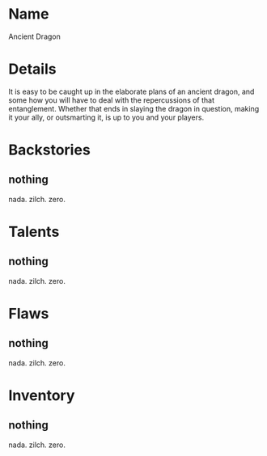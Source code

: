 # Name
Ancient Dragon

# Details
It is easy to be caught up in the elaborate plans of an ancient dragon, and some how you will have to deal with the repercussions of that entanglement.  Whether that ends in slaying the dragon in question, making it your ally, or outsmarting it, is up to you and your players.

# Backstories
## nothing
nada. zilch. zero.

# Talents
## nothing
nada. zilch. zero.

# Flaws
## nothing
nada. zilch. zero.

# Inventory
## nothing
nada. zilch. zero.

